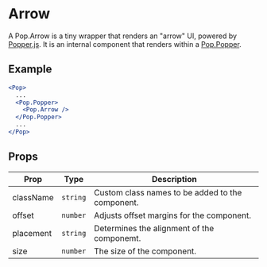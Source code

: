 # Arrow

A Pop.Arrow is a tiny wrapper that renders an "arrow" UI, powered by [Popper.js](https://popper.js.org/). It is an internal component that renders within a [Pop.Popper](./Popper.md).

## Example

```jsx
<Pop>
  ...
  <Pop.Popper>
    <Pop.Arrow />
  </Pop.Popper>
  ...
</Pop>
```

## Props

| Prop      | Type     | Description                                      |
| --------- | -------- | ------------------------------------------------ |
| className | `string` | Custom class names to be added to the component. |
| offset    | `number` | Adjusts offset margins for the component.        |
| placement | `string` | Determines the alignment of the componemt.       |
| size      | `number` | The size of the component.                       |
